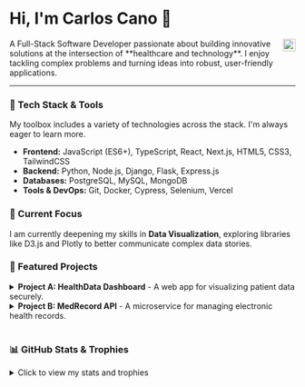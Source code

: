 # Hi, I'm Carlos Cano 👋

<a href="https://linkedin.com/in/cscano" target="_blank">
  <img align="right" alt="Carlos's LinkedIn" width="22px" src="https://raw.githubusercontent.com/rahuldkjain/github-profile-readme-generator/master/src/images/icons/Social/linked-in-alt.svg" />
</a>
A Full-Stack Software Developer passionate about building innovative solutions at the intersection of **healthcare and technology**. I enjoy tackling complex problems and turning ideas into robust, user-friendly applications.

---

### 🔧 Tech Stack & Tools

My toolbox includes a variety of technologies across the stack. I'm always eager to learn more.

- **Frontend:** JavaScript (ES6+), TypeScript, React, Next.js, HTML5, CSS3, TailwindCSS
- **Backend:** Python, Node.js, Django, Flask, Express.js
- **Databases:** PostgreSQL, MySQL, MongoDB
- **Tools & DevOps:** Git, Docker, Cypress, Selenium, Vercel

### 🌱 Current Focus

I am currently deepening my skills in **Data Visualization**, exploring libraries like D3.js and Plotly to better communicate complex data stories.

### 🚀 Featured Projects

<details>
  <summary><strong>Project A: HealthData Dashboard</strong> - A web app for visualizing patient data securely.</summary>
  <br />
  This application helps clinicians track patient metrics over time using an intuitive and responsive interface. Built with a React frontend and a secure Django REST framework backend.
  <br />
  <em><strong>(Tech: React, D3.js, Django, PostgreSQL, Docker)</strong></em>
  <br />
  <a href="#">View Live Demo</a> • <a href="#">View Repo</a>
</details>

<details>
  <summary><strong>Project B: MedRecord API</strong> - A microservice for managing electronic health records.</summary>
  <br />
  A RESTful API that provides secure CRUD operations for patient records, with a focus on data integrity and compliance.
  <br />
  <em><strong>(Tech: Node.js, Express, MongoDB, TypeScript, JWT)</strong></em>
  <br />
  <a href="#">View Repo</a>
</details>

<br />

### 📊 GitHub Stats & Trophies

<details>
  <summary>Click to view my stats and trophies</summary>
  <br/>
  <p align="center">
    <img src="https://github-readme-stats.vercel.app/api/top-langs?username=mexi-cano&show_icons=true&locale=en&layout=compact&theme=dark" alt="Top Languages" />
    <br/>
    <img src="https://github-readme-streak-stats.herokuapp.com/?user=mexi-cano&theme=dark" alt="GitHub Streak" />
    <br/>
    <img src="https://github-profile-trophy.vercel.app/?username=mexi-cano&theme=dark" alt="GitHub Trophies" />
  </p>
</details>
